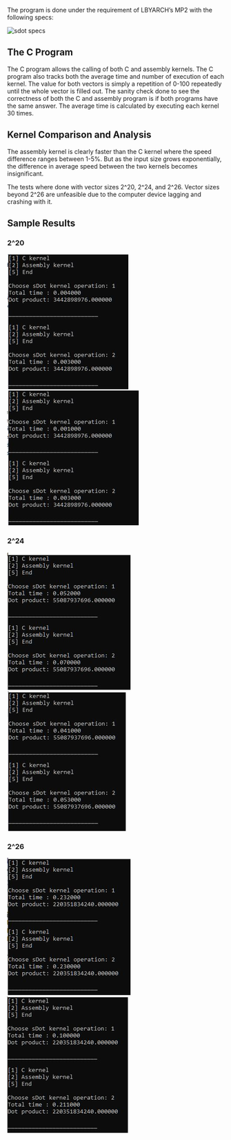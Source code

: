 The program is done under the requirement of LBYARCH’s MP2 with the following specs:

![sdot specs](http://url/to/img.png)

## The C Program

The C program allows the calling of both C and assembly kernels. The C program also tracks both the average time and number of execution of each kernel. The value for both vectors is simply a repetition of 0-100 repeatedly until the whole vector is filled out. The sanity check done to see the correctness of both the C and assembly program is if both programs have the same answer. The average time is calculated by executing each kernel 30 times.

## Kernel Comparison and Analysis

The assembly kernel is clearly faster than the C kernel where the speed difference ranges between 1-5%. But as the input size grows exponentially, the difference in average speed between the two kernels becomes insignificant. 

The tests where done with vector sizes 2^20, 2^24, and 2^26. Vector sizes beyond 2^26 are unfeasible due to the computer device lagging and crashing with it.

## Sample Results

### 2^20
![2^20 debug](Screenshots\Debug_RaiseTo20.JPG)
![2^20 release](Screenshots\Release_RaiseTo20.JPG)

### 2^24
![2^24 debug](Screenshots\Debug_RaiseTo24.JPG)
![2^24 release](Screenshots\Release_RaiseTo24.JPG)

### 2^26
![2^26 debug](Screenshots\Debug_RaiseTo26.JPG)
![2^26 release](Screenshots\Release_RaiseTo26.JPG)
